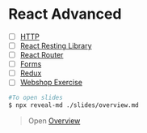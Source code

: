 # React Advanced

- [ ] [HTTP](./slides/react-http.md)
- [ ] [React Resting Library](./slides/react-rtl.md)
- [ ] [React Router](./slides/react-router.md)
- [ ] [Forms](./slides/react-forms.md)
- [ ] [Redux](./slides/react-redux.md)
- [ ] [Webshop Exercise](./slides/react-webshop.md)

```bash
#To open slides
$ npx reveal-md ./slides/overview.md
```

> Open [Overview](./slides/overview.md)

